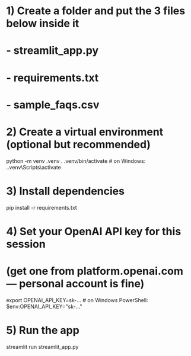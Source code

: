 # 1) Create a folder and put the 3 files below inside it
#    - streamlit_app.py
#    - requirements.txt
#    - sample_faqs.csv

# 2) Create a virtual environment (optional but recommended)
python -m venv .venv
. .venv/bin/activate  # on Windows: .\.venv\Scripts\activate

# 3) Install dependencies
pip install -r requirements.txt

# 4) Set your OpenAI API key for this session
#    (get one from platform.openai.com — personal account is fine)
export OPENAI_API_KEY=sk-...   # on Windows PowerShell: $env:OPENAI_API_KEY="sk-..."

# 5) Run the app
streamlit run streamlit_app.py
